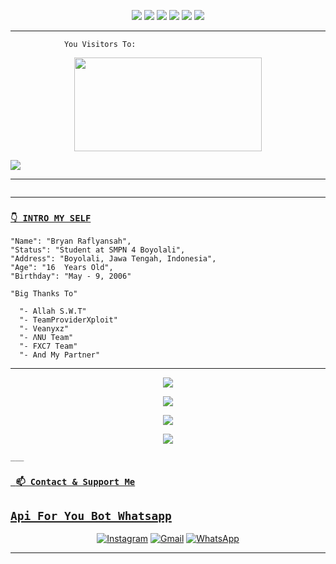 <p align="center">
  <img src="https://img.shields.io/badge/-JavaScript-black?style=flat-square&logo=javascript" />
  <img src="https://img.shields.io/badge/-Node.js-black?style=flat-square&logo=Node.js" />
  <img src="https://img.shields.io/badge/-HTML5-black?style=flat-square&logo=html5&logoColor=e34f26" />
  <img src="https://img.shields.io/badge/-CSS3-black?style=flat-square&logo=css3&logoColor=1572b6" />
  <img src="https://img.shields.io/badge/-Git-black?style=flat-square&logo=git" />
  <img src="https://img.shields.io/badge/-GitHub-black?style=flat-square&logo=github" /> <br>
</p>

___
```
            You Visitors To:
```
<p align="center">
   <img width="300" height="150" src="https://camo.githubusercontent.com/db45054d90ef8099ce0235c82592c406dba0adcda421f8a84f162b58bab5d3e0/68747470733a2f2f636f756e742e6765746c6f6c692e636f6d2f6765742f406e6f627579616b693f7468656d653d67656c626f6f72752d68" />

 <a href="https://github.com/BryanRfly"><img src="https://cardivo.vercel.app/api?name=BryanRfly&description=Hi, I'm BryanRfly I'm Not Programmer Because i'm Just A Copaster Reliable👋&image=https://storage-bryanrfly.yakkorasz.repl.co/file/itqLNnPrXuQs.png&usqp=CAU&backgroundColor=%23ecf0f1&instagram=@bryanrflynsh&github=BryanRfly&pattern=leaf&colorPattern=%23eaeaea" /><a>
</p>

___

```
```
___

### [`👇 INTRO MY SELF`](https://instagram.com/Bryan_Rflyy)
```
"Name": "Bryan Raflyansah",
"Status": "Student at SMPN 4 Boyolali",
"Address": "Boyolali, Jawa Tengah, Indonesia",
"Age": "16  Years Old",
"Birthday": "May - 9, 2006"
   
"Big Thanks To"

  "- Allah S.W.T"
  "- TeamProviderXploit"
  "- Veanyxz"
  "- ΛNU Team"
  "- FXC7 Team"
  "- And My Partner"
```
___
   
   <p align="center">
  <a href="https://github.com/BryanRfly"><img src="https://github-readme-stats.vercel.app/api?username=BryanRfly&theme=tokyonight&show_icons=true" /></a>
</p>

<p align="center">
  <a href="https://github.com/BryanRfly"><img src="https://github-readme-streak-stats.herokuapp.com?user=BryanRfly&theme=tokyonight&hide_border=false&properties=background&border=%239611C5FF" /><a>
</p>
  
<p align="center">
  <a href="https://github.com/BryanRfly"><img src="https://github-readme-stats.vercel.app/api/top-langs?username=BryanRfly&theme=tokyonight&layout=compact" /></a>
</p>
  
<p align="center">
  <a href="https://github.com/BryanRfly"><img src="https://github-profile-trophy.vercel.app/?username=BryanRfly&theme=radical&margin-w=20&no-bg=true&no-frame=false" /><a>
</p>
    
    ___

### [` 📫 Contact & Support Me`](https://api.whatsapp.com/send?phone=6289649480997text=Assalamualaikum+Bang)
## [`Api For You Bot Whatsapp`](https://br-restapi.herokuapp.com)

    
<p align="center">
<a href="https://www.instagram.com/bryanrflynsh" target="_blank"><img src="https://img.shields.io/badge/Instagram-%23E4405F.svg?&style=flat-square&logo=instagram&logoColor=white" alt="Instagram"></a>
<a href="bryanrflyrestapi@gmail.com" target="_blank"><img src="https://img.shields.io/badge/Gmail-D14836?style=flat-square&logo=gmail&logoColor=white" alt="Gmail"></a>
<a href="https://api.whatsapp.com/send?phone=6289649480997&text=p+bang+:v" target="_blank"><img src="https://img.shields.io/badge/Whatsapp-%808080.svg?&style=flat-square&logo=Whatsapp&logoColor=white" alt="WhatsApp"></a>
</p>

___
